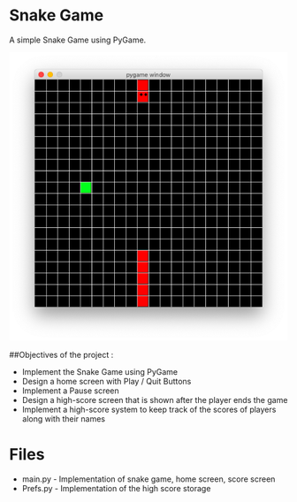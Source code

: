 # Snake Game

A simple Snake Game using PyGame. 

![alt text](https://github.com/AdityaNG/SnakeGame/blob/master/images/game2.png)

##Objectives of the project :

- Implement the Snake Game using PyGame
- Design a home screen with Play / Quit Buttons
- Implement a Pause screen
- Design a high-score screen that is shown after the player ends the game
- Implement a high-score system to keep track of the scores of players along with their names


# Files
- main.py - Implementation of snake game, home screen, score screen
- Prefs.py - Implementation of the high score storage

